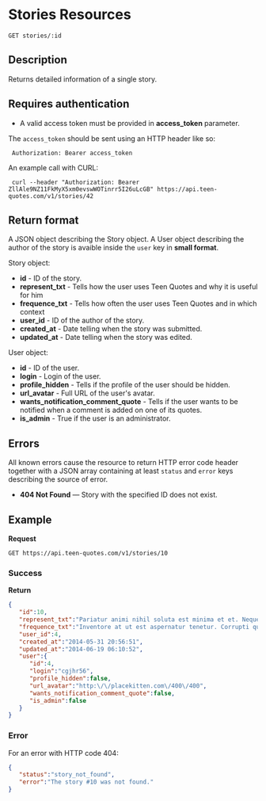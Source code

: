 # Stories Resources

    GET stories/:id

## Description
Returns detailed information of a single story.

## Requires authentication
* A valid access token must be provided in **access_token** parameter.

The `access_token` should be sent using an HTTP header like so:

     Authorization: Bearer access_token

An example call with CURL:

     curl --header "Authorization: Bearer ZllAle9NZ11FkMyX5xm0evswWOTinrr5I26uLcGB" https://api.teen-quotes.com/v1/stories/42

## Return format
A JSON object describing the Story object. A User object describing the author of the story is avaible inside the `user` key in **small format**.

Story object:

- **id** - ID of the story.
- **represent_txt** - Tells how the user uses Teen Quotes and why it is useful for him
- **frequence_txt** - Tells how often the user uses Teen Quotes and in which context
- **user_id** - ID of the author of the story.
- **created_at** - Date telling when the story was submitted.
- **updated_at** - Date telling when the story was edited.


User object:

- **id** - ID of the user.
- **login** - Login of the user.
- **profile_hidden** - Tells if the profile of the user should be hidden.
- **url_avatar** - Full URL of the user's avatar.
- **wants_notification_comment_quote** - Tells if the user wants to be notified when a comment is added on one of its quotes.
- **is_admin** - True if the user is an administrator.

## Errors
All known errors cause the resource to return HTTP error code header together with a JSON array containing at least `status` and `error` keys describing the source of error.

- **404 Not Found** — Story with the specified ID does not exist.

## Example
**Request**

    GET https://api.teen-quotes.com/v1/stories/10

### Success
**Return**
``` json
{
   "id":10,
   "represent_txt":"Pariatur animi nihil soluta est minima et et. Neque magnam et id possimus numquam. Optio et sit voluptatum ipsum provident illo at. Veniam ipsa pariatur rerum et odio est temporibus. Deleniti alias dicta enim et molestiae quia. Sed voluptate est ipsam vel.",
   "frequence_txt":"Inventore at ut est aspernatur tenetur. Corrupti quidem suscipit necessitatibus et expedita neque vero. Ea officiis qui nulla harum incidunt molestias nulla. Maiores magni architecto dolorem. Velit voluptas qui recusandae ut et eum similique. Ut quia quibusdam non sint. Veniam quia aliquam laborum maiores non doloribus.",
   "user_id":4,
   "created_at":"2014-05-31 20:56:51",
   "updated_at":"2014-06-19 06:10:52",
   "user":{
      "id":4,
      "login":"cgjhr56",
      "profile_hidden":false,
      "url_avatar":"http:\/\/placekitten.com\/400\/400",
      "wants_notification_comment_quote":false,
      "is_admin":false
   }
}
```

### Error
For an error with HTTP code 404:
``` json
{
   "status":"story_not_found",
   "error":"The story #10 was not found."
}
```